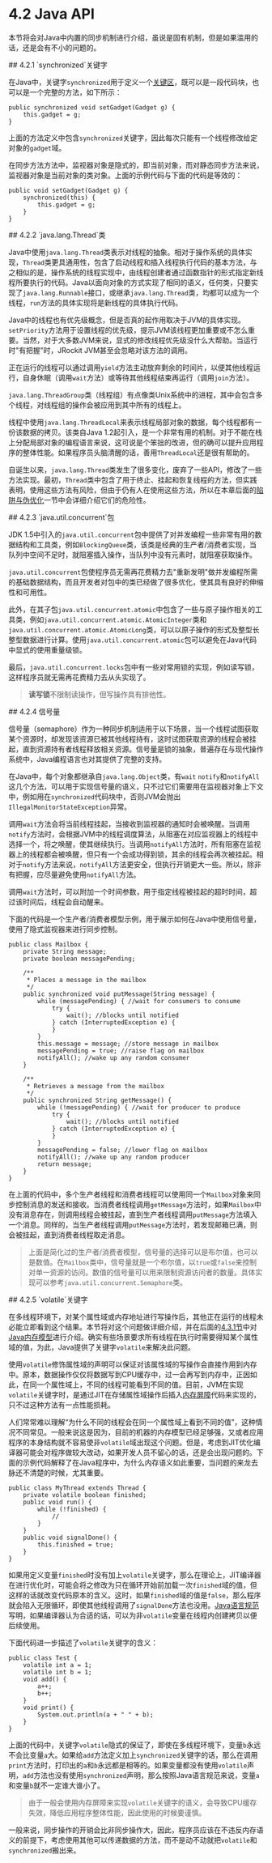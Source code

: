 # 4.2 Java API

本节将会对Java中内置的同步机制进行介绍，虽说是固有机制，但是如果滥用的话，还是会有不小的问题的。

<a name="4.2.1" />
## 4.2.1 `synchronized`关键字

在Java中，关键字`synchronized`用于定义一个[关键区][1]，既可以是一段代码块，也可以是一个完整的方法，如下所示：

    public synchronized void setGadget(Gadget g) {
        this.gadget = g;
    }

上面的方法定义中包含`synchronized`关键字，因此每次只能有一个线程修改给定对象的`gadget`域。

在同步方法方法中，监视器对象是隐式的，即当前对象，而对静态同步方法来说，监视器对象是当前对象的类对象。上面的示例代码与下面的代码是等效的：

    public void setGadget(Gadget g) {
        synchronized(this) {
            this.gadget = g;
        }
    }

<a name="4.2.2" />
## 4.2.2 `java.lang.Thread`类

Java中使用`java.lang.Thread`类表示对线程的抽象。相对于操作系统的具体实现，`Thread`类更具通用性，包含了启动线程和插入线程执行代码的基本方法，与之相似的是，操作系统的线程实现中，由线程创建者通过函数指针的形式指定新线程所要执行的代码。Java以面向对象的方式实现了相同的语义，任何类，只要实现了`java.lang.Runnable`接口，或继承`java.lang.Thread`类，均都可以成为一个线程，`run`方法的具体实现将是新线程的具体执行代码。

Java中的线程也有优先级概念，但是否真的起作用取决于JVM的具体实现。`setPriority`方法用于设置线程的优先级，提示JVM该线程更加重要或不怎么重要。当然，对于大多数JVM来说，显式的修改线程优先级没什么大帮助。当运行时"有把握"时，JRockit JVM甚至会忽略对该方法的调用。

正在运行的线程可以通过调用`yield`方法主动放弃剩余的时间片，以便其他线程运行，自身休眠（调用`wait`方法）或等待其他线程结束再运行（调用`join`方法）。

`java.lang.ThreadGroup`类（线程组）有点像类Unix系统中的进程，其中会包含多个线程，对线程组的操作会被应用到其中所有的线程上。

线程中使用`java.lang.ThreadLocal`来表示线程局部对象的数据，每个线程都有一份该数据的拷贝。该类自Java 1.2起引入，是一个非常有用的机制。对于不能在栈上分配局部对象的编程语言来说，这可说是个笨拙的改进，但的确可以提升应用程序的整体性能。如果程序员头脑清醒的话，善用`ThreadLocal`还是很有帮助的。

自诞生以来，`java.lang.Thread`类发生了很多变化，废弃了一些API，修改了一些方法实现。最初，`Thread`类中包含了用于终止、挂起和恢复线程的方法，但实践表明，使用这些方法有风险，但由于仍有人在使用这些方法，所以在本章后面的[陷阱与伪优化][2]一节中会详细介绍它们的危险性。

<a name="4.2.3" />
## 4.2.3 `java.util.concurrent`包

JDK 1.5中引入的`java.util.concurrent`包中提供了对并发编程一些非常有用的数据结构和工具类，例如`BlockingQueue`类，该类是经典的生产者/消费者实现，当队列中空间不足时，就阻塞插入操作，当队列中没有元素时，就阻塞获取操作。

`java.util.concurrent`包使程序员无需再花费精力去"重新发明"做并发编程所需的基础数据结构，而且开发者对包中的类已经做了很多优化，使其具有良好的伸缩性和可用性。

此外，在其子包`java.util.concurrent.atomic`中包含了一些与原子操作相关的工具类，例如`java.util.concurrent.atomic.AtomicInteger`类和`java.util.concurrent.atomic.AtomicLong`类，可以以原子操作的形式及整型长整型数据进行计算。使用`java.util.concurrent.atomic`包可以避免在Java代码中显式的使用重量级锁。

最后，`java.util.concurrent.locks`包中有一些对常用锁的实现，例如读写锁，这样程序员就无需再花费精力去从头实现了。

>**读写锁**不限制读操作，但写操作具有排他性。

<a name="4.2.4" />
## 4.2.4 信号量

信号量（semaphore）作为一种同步机制适用于以下场景，当一个线程试图获取某个资源时，却发现该资源已被其他线程持有，这时试图获取资源的线程会被挂起，直到资源持有者线程释放相关资源。信号量是锁的抽象，普遍存在与现代操作系统中，Java编程语言也对其提供了完整的支持。

在Java中，每个对象都继承自`java.lang.Object`类，有`wait` `notify`和`notifyAll`这几个方法，可以用于实现信号量的语义，只不过它们需要用在监视器对象上下文中，例如用在`synchronized`代码块中，否则JVM会抛出`IllegalMonitorStateException`异常。

调用`wait`方法会将当前线程挂起，当接收到监视器的通知时会被唤醒。当调用`notify`方法时，会根据JVM中的线程调度算法，从阻塞在对应监视器上的线程中选择一个，将之唤醒，使其继续执行。当调用`notifyAll`方法时，所有阻塞在监视器上的线程都会被唤醒，但只有一个会成功得到锁，其余的线程会再次被挂起。相对于`notify`方法来说，`notifyAll`方法更安全，但执行开销更大一些。所以，除非有把握，应尽量避免使用`notifyAll`方法。

调用`wait`方法时，可以附加一个时间参数，用于指定线程被挂起的超时时间，超过该时间后，线程会自动醒来。

下面的代码是一个生产者/消费者模型示例，用于展示如何在Java中使用信号量，使用了隐式监视器来进行同步控制。

    public class Mailbox {
        private String message;
        private boolean messagePending;
        
        /**
         * Places a message in the mailbox
         */
        public synchronized void putMessage(String message) {
            while (messagePending) { //wait for consumers to consume
                try {
                    wait(); //blocks until notified
                } catch (InterruptedException e) {
                }
            }
            this.message = message; //store message in mailbox
            messagePending = true; //raise flag on mailbox
            notifyAll(); //wake up any random consumer
        }
        
        /**
         * Retrieves a message from the mailbox
         */
        public synchronized String getMessage() {
            while (!messagePending) { //wait for producer to produce
                try {
                    wait(); //blocks until notified
                } catch (InterruptedException e) {
                }
            }
            messagePending = false; //lower flag on mailbox
            notifyAll(); //wake up any random producer
            return message;
        }
    }

在上面的代码中，多个生产者线程和消费者线程可以使用同一个`Mailbox`对象来同步控制消息的发送和接收。当消费者线程调用`getMessage`方法时，如果`Mailbox`中没有消息存在，则调用线程会被挂起，直到生产者线程调用`putMessage`方法填入一个消息。同样的，当生产者线程调用`putMessage`方法时，若发现邮箱已满，则会被挂起，直到消费者线程取走消息。

>上面是简化过的生产者/消费者模型，信号量的选择可以是布尔值，也可以是数值。在`Mailbox`类中，信号量就是一个布尔值，以`true`或`false`来控制对单一资源的访问。数值的信号量可以用来限制资源访问者的数量。具体实现可以参考`java.util.concurrent.Semaphore`类。

<a name="4.2.5" />
## 4.2.5 `volatile`关键字

在多线程环境下，对某个属性域或内存地址进行写操作后，其他正在运行的线程未必能立即看到这个结果。本节将对这个问题做详细介绍，并在后面的[4.3.1节][3]中对[Java内存模型][4]进行介绍。确实有些场景要求所有线程在执行时需要得知某个属性域的值，为此，Java提供了关键字`volatile`来解决此问题。

使用`volatile`修饰属性域的声明可以保证对该属性域的写操作会直接作用到内存中。原本，数据操作仅仅将数据写到CPU缓存中，过一会再写到内存中，正因如此，在同一个属性域上，不同的线程可能看到不同的值。目前，JVM在实现`volatile`关键字时，是通过JIT在存储属性域操作后插入[内存屏障][5]代码来实现的，只不过这种方法有一点性能损耗。

人们常常难以理解“为什么不同的线程会在同一个属性域上看到不同的值”，这种情况不同常见。一般来说这是因为，目前的机器的内存模型已经足够强，又或者应用程序的本身结构就不容易使非`volatile`域出现这个问题。但是，考虑到JIT优化编译器可能会对程序做较大改动，如果开发人员不留心的话，还是会出现问题的。下面的示例代码解释了在Java程序中，为什么内存语义如此重要，当问题的来龙去脉还不清楚的时候，尤其重要。

    public class MyThread extends Thread {
        private volatile boolean finished;
        public void run() {
            while (!finished) {
                //
            }
        }
        public void signalDone() {
            this.finished = true;
        }
    }

如果用定义变量`finished`时没有加上`volatile`关键字，那么在理论上，JIT编译器在进行优化时，可能会将之修改为只在循环开始前加载一次`finished`域的值，但这样的话就改变代码原本的含义。这时，如果`finished`域的值是`false`，那么程序就会陷入无限循环，即使其他线程调用了`signalDone`方法也没用。[Java语言规范][6]写明，如果编译器认为合适的话，可以为非`volatile`变量在线程内创建拷贝以便后续使用。

下面代码进一步描述了`volatile`关键字的含义：

    public class Test {
        volatile int a = 1;
        volatile int b = 1;
        void add() {
            a++;
            b++;
        }
        void print() {
            System.out.println(a + " " + b);
        }
    }

上面的代码中，关键字`volatile`隐式的保证了，即使在多线程环境下，变量`b`永远不会比变量`a`大。如果给`add`方法定义加上`synchronized`关键字的话，那么在调用`print`方法时，打印出的`a`和`b`永远都是相等的。如果变量都没有使用`volatile`声明，`add`方法也没有使用`synchronized`声明，那么按照Java语言规范来说，变量`a`和变量`b`就不一定谁大谁小了。

>由于一般会使用内存屏障来实现`volatile`关键字的语义，会导致CPU缓存失效，降低应用程序整体性能，因此使用的时候要谨慎。

一般来说，同步操作的开销会比非同步操作大，因此，程序员应该在不违反内存语义的前提下，考虑使用其他可以传递数据的方法，而不是动不动就把`volatile`和`synchronized`搬出来。












[1]:    https://en.wikipedia.org/wiki/Critical_section
[2]:    ./4.5.md
[3]:    ./4.3.md#4.3.1
[4]:    http://www.cs.umd.edu/~pugh/java/memoryModel/
[5]:    http://en.wikipedia.org/wiki/Memory_barrier
[6]:    http://docs.oracle.com/javase/specs/jls/se7/html/index.html
[7]:    https://gist.github.com/caoxudong/8665572